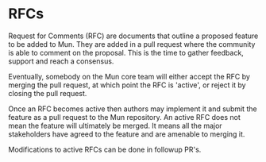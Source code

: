 # RFCs

Request for Comments (RFC) are documents that outline a proposed feature to be added to Mun. 
They are added in a pull request where the community is able to comment on the proposal. 
This is the time to gather feedback, support and reach a consensus.

Eventually, somebody on the Mun core team will either accept the RFC by merging the pull request, at which point the RFC is 'active', or reject it by closing the pull request.

Once an RFC becomes active then authors may implement it and submit the feature as a pull request to the Mun repository. 
An active RFC does not mean the feature will ultimately be merged. 
It means all the major stakeholders have agreed to the feature and are amenable to merging it.

Modifications to active RFCs can be done in followup PR's.
